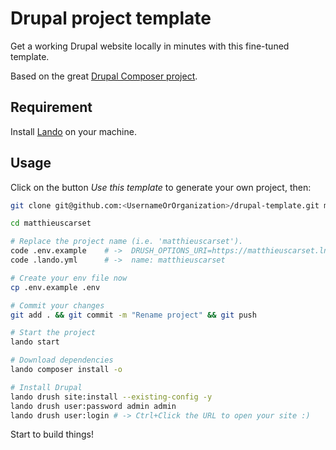 # Drupal project template

Get a working Drupal website locally in minutes with this fine-tuned template.

Based on the great [Drupal Composer project](https://github.com/drupal-composer/drupal-project).

## Requirement

Install [Lando](https://docs.lando.dev/drupal/) on your machine.

## Usage

Click on the button _Use this template_ to generate your own project, then:

```bash
git clone git@github.com:<UsernameOrOrganization>/drupal-template.git matthieuscarset

cd matthieuscarset

# Replace the project name (i.e. 'matthieuscarset').
code .env.example    # ->  DRUSH_OPTIONS_URI=https://matthieuscarset.lndo.site
code .lando.yml      # ->  name: matthieuscarset

# Create your env file now
cp .env.example .env

# Commit your changes
git add . && git commit -m "Rename project" && git push

# Start the project
lando start

# Download dependencies
lando composer install -o

# Install Drupal
lando drush site:install --existing-config -y
lando drush user:password admin admin
lando drush user:login # -> Ctrl+Click the URL to open your site :)
```

Start to build things!
